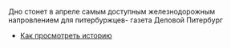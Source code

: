 Дно стонет в апреле самым доступным железнодорожным напровлением для питербуржцев- газета Деловой Питербург
- [Как просмотреть историю](./log_help.md)
